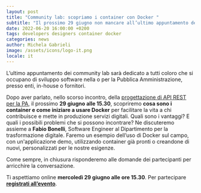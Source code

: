 ```yaml
---
layout: post
title: "Community lab: scopriamo i container con Docker "
subtitle: "Il prossimo 29 giugno non mancare all’ultimo appuntamento della stagione"
date: 2022-06-20 16:00:00 +0200
tags: developers designers container docker
categories: news
author: Michela Gabrieli
image: /assets/icons/logo-it.png
locale: it
---
```


L’ultimo appuntamento dei community lab sarà dedicato a tutti coloro che si occupano di sviluppo software nella o per la Pubblica Amministrazione, presso enti, in-house o fornitori.

Dopo aver parlato, nello scorso incontro, della [progettazione di API REST per la PA](https://developers.italia.it/it/news/2022/05/30/progettare-api-interoperabili), il prossimo **29 giugno alle 15.30**, scopriremo **cosa sono i container e come iniziare a usare Docker** per facilitare la vita a chi contribuisce e mette in produzione servizi digitali. Quali sono i vantaggi? E quali i possibili problemi che si possono incontrare? Ne discuteremo assieme a **Fabio Bonelli**, Software Engineer al Dipartimento per la trasformazione digitale. Faremo un esempio dell’uso di Docker sul campo, con un'applicazione demo, utilizzando container già pronti o creandone di nuovi, personalizzati per le nostre esigenze.

Come sempre, in chiusura risponderemo alle domande dei partecipanti per arricchire la conversazione.  

Ti aspettiamo online **mercoledì 29 giugno alle ore 15.30**. Per partecipare **[registrati all’evento](https://mobilizon.it/events/a3a660e6-ce1c-4080-8888-490c2ecd03f5)**.
